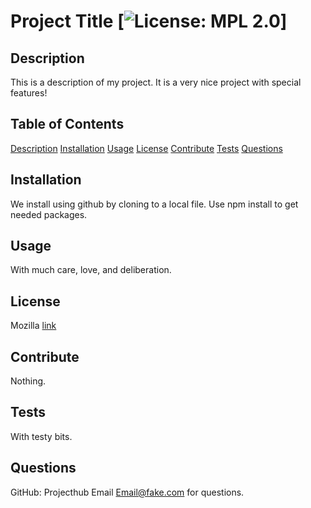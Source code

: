 # Project Title                     [![License: MPL 2.0](https://img.shields.io/badge/License-MPL%202.0-brightgreen.svg)] 

 
  
  ## Description 
  
  This is a description of my project. It is a very nice project with special features! 
  
  ## Table of Contents 
  
  [Description](#description)
  [Installation](#installation)
  [Usage](#usage)
  [License](#license)
  [Contribute](#contribute)
  [Tests](#tests)
  [Questions](#questions)
   
  ## Installation
  
  We install using github by cloning to a local file. Use npm install to get needed packages.
  
  ## Usage
  
  With much care, love, and deliberation.
  
  ## License
  
  Mozilla
  [link](https://opensource.org/licenses/MPL-2.0)
  
  ## Contribute
  
  Nothing.
  
  ## Tests
  
  With testy bits.
  
  ## Questions
  
  GitHub: Projecthub
  Email Email@fake.com for questions.

